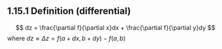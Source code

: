## 1.15.1 Definition (differential)
$$
dz = \frac{\partial f}{\partial x}dx + \frac{\partial f}{\partial y}dy
$$
where $dz \approx \Delta z = f(a+dx,b+dy)-f(a,b)$